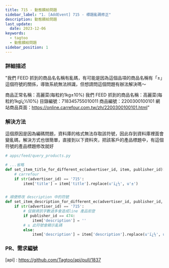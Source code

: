 ```yaml
---
title: 715 - 動態饋給問題
sidebar_label: "1. [AddEvent] 715 - 標題亂碼修正"
description: 動態饋給問題
last_update:
  date: 2023-12-06
keywords:
  - tagtoo
  - 動態饋給問題
sidebar_position: 1
---
```




### 詳細描述     
"我們 FEED 抓到的商品名名稱有亂碼，有可能是因為這個品項的商品名稱有「±」這個符號的關係，導致系統無法辨識，但想請問這個問題有辦法解決嗎～

商品正常名稱：高麗菜(每粒約1kg±10%)
我們 FEED 抓到的商品名稱：高麗菜(每粒約1kgï¿½10%)
目錄編號：718345755010011
商品編號：2200300100101
網站商品頁面：https://online.carrefour.com.tw/zh/2200300100101.html"


### 解決方法

這個原因是因為編碼問題，資料庫的格式無法存取該符號，因此存到資料庫裡面會變亂碼，解決方式也很簡單，直接到以下資料夾，把該客戶的產品標題中，有這個符號的產品標題修改就好

```python
# apps/feed/query_products.py

# ...省略
def set_item_title_for_different_ec(advertiser_id, item, publisher_id):
    # carrefour
    if str(advertiser_id) == '715':    
        item['title'] = item['title'].replace(u'ï¿½', u'±')


# 順便修改 description 中的符號
def set_item_description_for_different_ec(advertiser_id, publisher_id, item):        
    if str(advertiser_id) == '715':
        # 促銷資訊字數過多會造成line 產品拒登
        if publisher_id == 474:
            item['description'] = ''
        # ± 此符號會顯示亂碼 
        else:
            item['description'] = item['description'].replace(u'ï¿½', u'±')  
```


### PR、需求編號
[api] : https://github.com/Tagtoo/api/pull/1837
